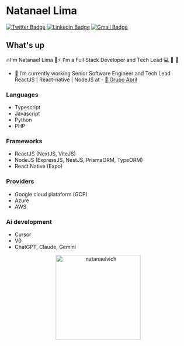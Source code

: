 # Natanael Lima

 [![Twitter Badge](https://img.shields.io/badge/-@Natanaelvich-1ca0f1?style=flat-square&labelColor=1ca0f1&logo=twitter&logoColor=white&link=https://twitter.com/natanaelvich)](https://twitter.com/natanaelvich) 
[![Linkedin Badge](https://img.shields.io/badge/-Natanael-blue?style=flat-square&logo=Linkedin&logoColor=white&link=https://www.linkedin.com/in/natanaelvich/)](https://www.linkedin.com/in/natanaelvich/) 
[![Gmail Badge](https://img.shields.io/badge/-taelima1997@gmail.com-c14438?style=flat-square&logo=Gmail&logoColor=white&link=mailto:taelima1997@gmail.com)](mailto:taelima1997@gmail.com)

## What's up
🔥I'm Natanael Lima 🚀⚡
I'm a Full Stack Developer and Tech Lead :computer: 📱 💾

- :rocket:   I’m currently working Senior Software Engineer and Tech Lead ReactJS | React-native | NodeJS at - <a href="https://www.linkedin.com/company/abril/posts/?feedView=all" rel=noopener target="_blank">🌳 Grupo Abril</a>

### Languages
- Typescript
- Javascript
- Python
- PHP

### Frameworks
- ReactJS (NextJS, ViteJS)
- NodeJS (ExpressJS, NestJS, PrismaORM, TypeORM)
- React Native (Expo)

### Providers
- Google cloud plataform (GCP)
- Azure
- AWS

### Ai development
- Cursor
- V0
- ChatGPT, Claude, Gemini

<p align='center'>
 <img height="232em" align="center" src="http://github-readme-streak-stats.herokuapp.com?user=natanaelvich&theme=dracula" alt="natanaelvich" />
</p>
